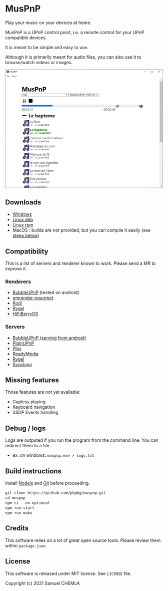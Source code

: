 # MusPnP

Play your music on your devices at home.

MusPnP is a UPnP control point, i.e. a remote control for your UPnP compatible devices.

It is meant to be simple and easy to use.

Although it is primarily meant for audio files, you can also use it to browse/watch videos or images. 

![](screenshot.png)

## Downloads
* [Windows](https://github.com/phpbg/muspnp/releases/download/1.0.1/muspnp-1.0.1.Setup.exe)
* [Linux deb](https://github.com/phpbg/muspnp/releases/download/1.0.1/muspnp_1.0.1_amd64.deb)
* [Linux rpm](https://github.com/phpbg/muspnp/releases/download/1.0.1/muspnp-1.0.1-1.x86_64.rpm)
* MacOS : builds are not provided, but you can compile it easily (see [steps below](#build-instructions))

## Compatibility

This is a list of servers and renderer known to work. Please send a MR to improve it.

### Renderers
* [BubbleUPnP](https://play.google.com/store/apps/details?id=com.bubblesoft.android.bubbleupnp) (tested on android)
* [gmrender-resurrect](https://github.com/hzeller/gmrender-resurrect)
* [Kodi](https://kodi.tv/)
* [Rygel](https://wiki.gnome.org/Projects/Rygel)
* [HiFiBerryOS](https://www.hifiberry.com/hifiberryos)

### Servers
* [BubbleUPnP (serving from android)](https://play.google.com/store/apps/details?id=com.bubblesoft.android.bubbleupnp)
* [PlainUPnP](https://github.com/m3sv/PlainUPnP)
* [Plex](https://www.plex.tv/media-server-downloads)
* [ReadyMedia](https://sourceforge.net/projects/minidlna/)
* [Rygel](https://wiki.gnome.org/Projects/Rygel)
* [Synology](https://www.synology.com/helpfile/help/DSM/5.2/dsm/fre/Tutorial/home_theater_media_server.html)

## Missing features
Those features are not yet available:
* Gapless playing
* Keyboard navigation
* SSDP Events handling

## Debug / logs
Logs are outputed if you run the program from the command line. You can redirect them to a file.
* ex. on windows: `muspnp.exe > logs.txt`

## Build instructions
Install [Nodejs](https://nodejs.org) and [Git](https://git-scm.com/) before proceeding.
```
git clone https://github.com/phpbg/muspnp.git
cd muspnp
npm ci --no-optional
npm run start
npm run make
```

## Credits
This software relies on a lot of great open source tools. Please review them within `package.json` 

## License
This software is released under MIT license. See `LICENSE` file.

Copyright (c) 2021 Samuel CHEMLA